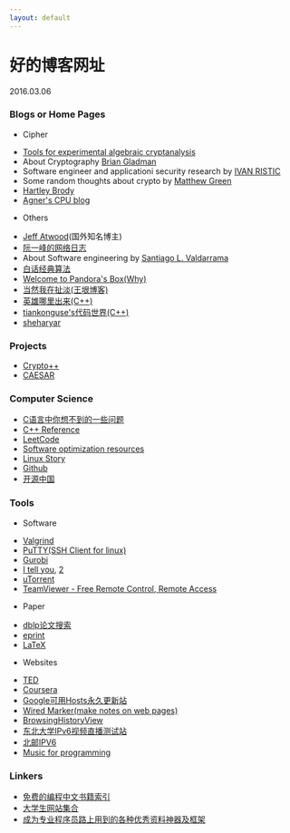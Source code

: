 ```yaml
---
layout: default
---
```


# 好的博客网址
2016.03.06

### Blogs or Home Pages
  * Cipher
   + [Tools for experimental algebraic cryptanalysis](http://www.cryptosystem.net/aes/tools.html)
   + About Cryptography [Brian Gladman](http://www.gladman.me.uk/)
   + Software engineer and applicationi security research by [IVAN RISTIC](https://blog.ivanristic.com/)
   + Some random thoughts about crypto by [Matthew Green](http://blog.cryptographyengineering.com/2016_08_01_archive.html)
   + [Hartley Brody](https://blog.hartleybrody.com/)
   + [Agner's CPU blog](http://www.agner.org/optimize/blog)
  * Others
   + [Jeff Atwood](https://blog.codinghorror.com/)(国外知名博主)
   + [阮一峰的网络日志](http://www.ruanyifeng.com/blog/archives.html)
   + About Software engineering by [Santiago L. Valdarrama](http://www.shiftedup.com/archive)
   + [白话经典算法](http://blog.csdn.net/column/details/algorithm-easyword.html)
   + [Welcome to Pandora's Box(Why)](http://hustcalm.me/)
   + [当然我在扯淡(王垠博客)](http://www.yinwang.org/)
   + [英雄哪里出来(C++)](http://www.cppblog.com/menjitianya/)
   + [tiankonguse's代码世界(C++)](http://github.tiankonguse.com/index.html)
   + [sheharyar](https://sheharyar.me/)

### Projects
  + [Crypto++](https://www.cryptopp.com)
  + [CAESAR](https://competitions.cr.yp.to)

### Computer Science
  + [C语言中你想不到的一些问题](http://github.tiankonguse.com/blog/2014/12/05/c-base.html)
  + [C++ Reference](http://en.cppreference.com/w/cpp)
  + [LeetCode](https://leetcode.com/problemset/algorithms/)
  + [Software optimization resources](http://www.agner.org/optimize/)
  + [Linux Story](http://www.linuxstory.org/)
  + [Github](https://github.com/)
  + [开源中国](https://git.oschina.net/)

### Tools
  * Software
   + [Valgrind](http://valgrind.org/)
   + [PuTTY(SSH Client for linux)](http://www.chiark.greenend.org.uk/~sgtatham/putty/)
   + [Gurobi](http://www.gurobi.com)
   + [I tell you](http://itellyou.cn), [2](http://www.msdn.hk)
   + [uTorrent](http://www.utorrent.com)
   + [TeamViewer - Free Remote Control, Remote Access](https://www.teamviewer.com/en/index.aspx)
  * Paper
   + [dblp论文搜索](http://dblp.uni-trier.de/)
   + [eprint](https://eprint.iacr.org/)
   + [LaTeX](https://latex-project.org/ftp.html)
  * Websites
   + [TED](https://www.ted.com/)
   + [Coursera](https://www.coursera.org/)
   + [Google可用Hosts永久更新站](http://googlehost.lofter.com/)
   + [Wired Marker(make notes on web pages)](http://www.wired-marker.org/en/)
   + [BrowsingHistoryView](http://www.nirsoft.net/utils/browsing_history_view.html)
   + [东北大学IPv6视频直播测试站](http://hdtv.neu6.edu.cn/)
   + [北邮IPV6](https://tv.byr.cn/desktop/)
   + [Music for programming](http://musicforprogramming.net)


### Linkers
  + [免费的编程中文书籍索引](https://github.com/justjavac/free-programming-books-zh_CN)
  + [大学生网站集合](https://github.com/Xuanwo/WebsitesForStudents)
  + [成为专业程序员路上用到的各种优秀资料神器及框架](http://www.cnblogs.com/jasondan/p/6380597.html)


